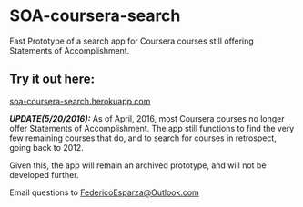 # SOA-coursera-search
Fast Prototype of a search app for Coursera courses still 
offering Statements of Accomplishment.

## Try it out here:
[soa-coursera-search.herokuapp.com](https://soa-coursera-search.herokuapp.com/)
 
 
 
**_UPDATE(5/20/2016):_** As of April, 2016, most Coursera courses no longer offer 
Statements of Accomplishment. The app still functions to find the very few remaining 
courses that do, and to search for courses in retrospect, going back to 2012.
 
Given this, the app will remain an archived prototype, and will not be developed further.
  
  
  
Email questions to [FedericoEsparza@Outlook.com](mailto:FedericoEsparza@Outlook.com)
